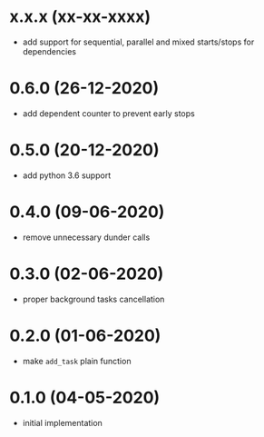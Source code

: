 # x.x.x (xx-xx-xxxx)
- add support for sequential, parallel and mixed starts/stops for dependencies

# 0.6.0 (26-12-2020)
- add dependent counter to prevent early stops

# 0.5.0 (20-12-2020)
- add python 3.6 support

# 0.4.0 (09-06-2020)
- remove unnecessary dunder calls

# 0.3.0 (02-06-2020)
- proper background tasks cancellation

# 0.2.0 (01-06-2020)
- make `add_task` plain function

# 0.1.0 (04-05-2020)
- initial implementation
